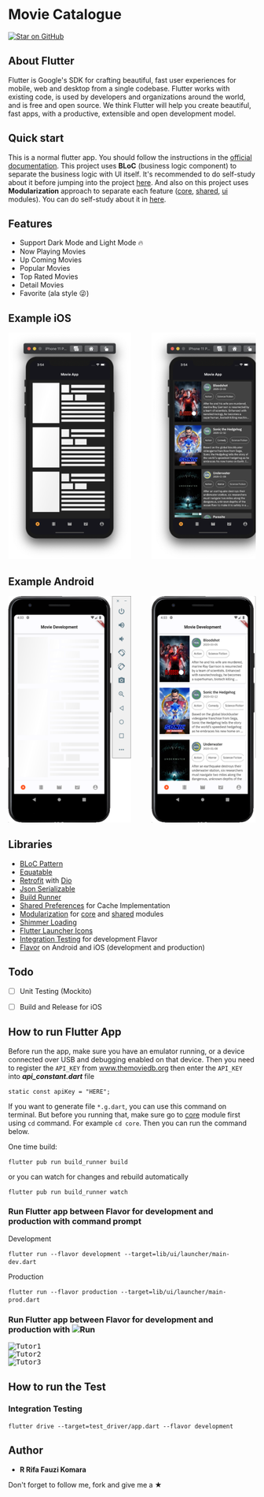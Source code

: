 # Movie Catalogue
[![Star on GitHub](https://img.shields.io/github/stars/rrifafauzikomara/MovieCatalogue.svg?style=flat&logo=github&colorB=deeppink&label=stars)](https://github.com/rrifafauzikomara/MovieCatalogue)


## About Flutter
Flutter is Google's SDK for crafting beautiful, fast user experiences for
mobile, web and desktop from a single codebase. Flutter works with existing
code, is used by developers and organizations around the world, and is free
and open source. We think Flutter will help you create beautiful, fast apps, with a productive,
extensible and open development model.


## Quick start
This is a normal flutter app. You should follow the instructions in the [official documentation](https://flutter.io/docs/get-started/install).
This project uses **BLoC** (business logic component) to separate the business logic with UI itself.
It's recommended to do self-study about it before jumping into the project [here](https://bloclibrary.dev/).
And also on this project uses **Modularization** approach to separate each feature ([core](https://github.com/rrifafauzikomara/MovieCatalogue/tree/master/core), [shared](https://github.com/rrifafauzikomara/MovieCatalogue/tree/master/shared), [ui](https://github.com/rrifafauzikomara/MovieCatalogue/tree/master/lib/ui) modules).
You can do self-study about it in [here](https://github.com/rrifafauzikomara/flutter_modularization).


## Features
*  Support Dark Mode and Light Mode 🔥
*  Now Playing Movies
*  Up Coming Movies
*  Popular Movies
*  Top Rated Movies
*  Detail Movies
*  Favorite (ala style 😜)


## Example iOS
<pre>
<img src="screenshot/ios1.png" width="250" height="460">     <img src="screenshot/ios2.png" width="250" height="460">     <img src="screenshot/ios3.png" width="250" height="460">
</pre>


## Example Android
<pre>
<img src="screenshot/android1.png" width="250" height="460">     <img src="screenshot/android2.png" width="250" height="460">     <img src="screenshot/android3.png" width="250" height="460">
</pre>


## Libraries
* [BLoC Pattern](https://bloclibrary.dev/)
* [Equatable](https://pub.dev/packages/equatable)
* [Retrofit](https://pub.dartlang.org/packages/retrofit) with [Dio](https://github.com/flutterchina/dio/)
* [Json Serializable](https://pub.dev/packages/json_serializable)
* [Build Runner](https://pub.dev/packages/build_runner)
* [Shared Preferences](https://pub.dev/packages/shared_preferences) for Cache Implementation
* [Modularization](https://github.com/rrifafauzikomara/flutter_modularization) for [core](https://github.com/rrifafauzikomara/MovieCatalogue/tree/master/core) and [shared](https://github.com/rrifafauzikomara/MovieCatalogue/tree/master/shared) modules
* [Shimmer Loading](https://pub.dev/packages/shimmer)
* [Flutter Launcher Icons](https://pub.dev/packages/flutter_launcher_icons)
* [Integration Testing](https://flutter.dev/docs/cookbook/testing/integration/introduction) for development Flavor
* [Flavor](https://medium.com/@animeshjain/build-flavors-in-flutter-android-and-ios-with-different-firebase-projects-per-flavor-27c5c5dac10b) on Android and iOS (development and production)


## Todo
* [ ] Unit Testing (Mockito)
* [ ] Build and Release for iOS


## How to run Flutter App
Before run the app, make sure you have an emulator running, or a device connected over USB and debugging enabled on that device.
Then you need to register the `API_KEY` from www.themoviedb.org then enter the `API_KEY` into ***api_constant.dart*** file

```
static const apiKey = "HERE";
```


If you want to generate file `*.g.dart`, you can use this command on terminal. But before you running that, make sure go to [core](https://github.com/rrifafauzikomara/MovieCatalogue/tree/master/core) module first using `cd` command. For example `cd core`. Then you can run the command below.

One time build:
```console
flutter pub run build_runner build
```
or you can watch for changes and rebuild automatically
```console
flutter pub run build_runner watch
```


### Run Flutter app between Flavor for development and production with command prompt
Development
```console
flutter run --flavor development --target=lib/ui/launcher/main-dev.dart
```
Production
```console
flutter run --flavor production --target=lib/ui/launcher/main-prod.dart
```


### Run Flutter app between Flavor for development and production with <img src="https://github.com/rrifafauzikomara/MovieCatalogue/blob/master/screenshot/running.png" alt="Run" width="20" height="20"/>
<pre>
<img src="https://github.com/rrifafauzikomara/MovieCatalogue/blob/master/screenshot/tutor1.png" alt="Tutor1" />
<img src="https://github.com/rrifafauzikomara/MovieCatalogue/blob/master/screenshot/tutor2.png" alt="Tutor2" />
<img src="https://github.com/rrifafauzikomara/MovieCatalogue/blob/master/screenshot/tutor3.png" alt="Tutor3" />
</pre>


## How to run the Test
### Integration Testing
```console
flutter drive --target=test_driver/app.dart --flavor development
```


## Author

* **R Rifa Fauzi Komara**

Don't forget to follow me, fork and give me a ★